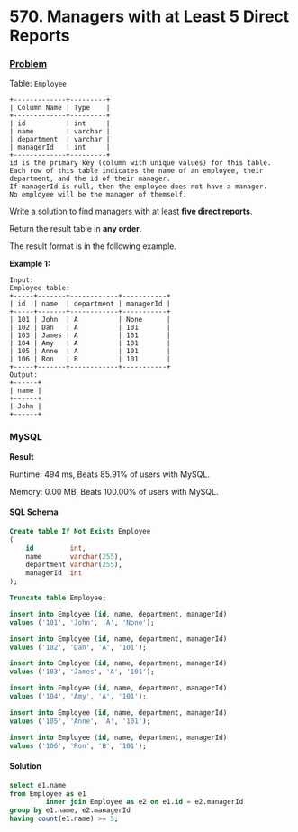 # 570. Managers with at Least 5 Direct Reports

### [Problem](https://leetcode.com/problems/managers-with-at-least-5-direct-reports/description/)

Table: `Employee`

```
+-------------+---------+
| Column Name | Type    |
+-------------+---------+
| id          | int     |
| name        | varchar |
| department  | varchar |
| managerId   | int     |
+-------------+---------+
id is the primary key (column with unique values) for this table.
Each row of this table indicates the name of an employee, their department, and the id of their manager.
If managerId is null, then the employee does not have a manager.
No employee will be the manager of themself.
```

Write a solution to find managers with at least **five direct reports**.

Return the result table in **any order**.

The result format is in the following example.

**Example 1:**

```
Input: 
Employee table:
+-----+-------+------------+-----------+
| id  | name  | department | managerId |
+-----+-------+------------+-----------+
| 101 | John  | A          | None      |
| 102 | Dan   | A          | 101       |
| 103 | James | A          | 101       |
| 104 | Amy   | A          | 101       |
| 105 | Anne  | A          | 101       |
| 106 | Ron   | B          | 101       |
+-----+-------+------------+-----------+
Output: 
+------+
| name |
+------+
| John |
+------+
```

### MySQL

**Result**

Runtime: 494 ms, Beats 85.91% of users with MySQL.

Memory: 0.00 MB, Beats 100.00% of users with MySQL.

#### SQL Schema

```sql
Create table If Not Exists Employee
(
    id         int,
    name       varchar(255),
    department varchar(255),
    managerId  int
);

Truncate table Employee;

insert into Employee (id, name, department, managerId)
values ('101', 'John', 'A', 'None');

insert into Employee (id, name, department, managerId)
values ('102', 'Dan', 'A', '101');

insert into Employee (id, name, department, managerId)
values ('103', 'James', 'A', '101');

insert into Employee (id, name, department, managerId)
values ('104', 'Amy', 'A', '101');

insert into Employee (id, name, department, managerId)
values ('105', 'Anne', 'A', '101');

insert into Employee (id, name, department, managerId)
values ('106', 'Ron', 'B', '101');
```

#### Solution

```sql
select e1.name
from Employee as e1
         inner join Employee as e2 on e1.id = e2.managerId
group by e1.name, e2.managerId
having count(e1.name) >= 5;
```
